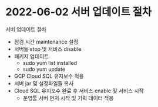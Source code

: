 # 2022-06-02 서버 업데이트 절차

서버 업데이트 절차

- 점검 시간 maintenance 설정
- 서버들  stop 및 서비스 disable
- 패키지 업데이트
    - sudo yum list installed
    - sudo yum update
- GCP Cloud SQL 유지보수 적용
- 서버 jar 및 설정파일들 복사
- Cloud SQL 유지보수 완료 후 서비스 enable 및 서비스 시작
    - 운영툴 서버 먼저 시작 및 기획 데이터 적용